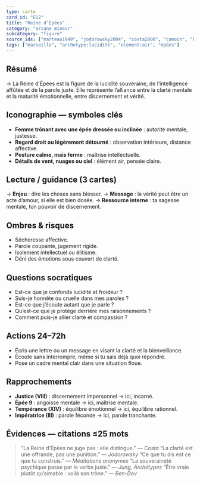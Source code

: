 ```yaml
---
type: carte
card_id: "E12"
title: "Reine d’Épées"
category: "arcane mineur"
subcategory: "figure"
source_ids: ["marteau1949", "jodorowsky2004", "costa2008", "camoin", "bendov2011", "delcamp", "nadolny2018", "jung", "meditations_anonymes", "nichols"]
tags: ["marseille", "archetype:lucidité", "element:air", "épées"]
---
```


## Résumé
→ La Reine d’Épées est la figure de la lucidité souveraine, de l’intelligence affûtée et de la parole juste. Elle représente l’alliance entre la clarté mentale et la maturité émotionnelle, entre discernement et vérité.

## Iconographie — symboles clés
- **Femme trônant avec une épée dressée ou inclinée** : autorité mentale, justesse.
- **Regard droit ou légèrement détourné** : observation intérieure, distance affective.
- **Posture calme, mais ferme** : maîtrise intellectuelle.
- **Détails de vent, nuages ou ciel** : élément air, pensée claire.

## Lecture / guidance (3 cartes)
→ **Enjeu** : dire les choses sans blesser.
→ **Message** : la vérité peut être un acte d’amour, si elle est bien dosée.
→ **Ressource interne** : ta sagesse mentale, ton pouvoir de discernement.

## Ombres & risques
- Sécheresse affective.
- Parole coupante, jugement rigide.
- Isolement intellectuel ou élitisme.
- Déni des émotions sous couvert de clarté.

## Questions socratiques
- Est-ce que je confonds lucidité et froideur ?
- Suis-je honnête ou cruelle dans mes paroles ?
- Est-ce que j’écoute autant que je parle ?
- Qu’est-ce que je protège derrière mes raisonnements ?
- Comment puis-je allier clarté et compassion ?

## Actions 24–72h
- Écris une lettre ou un message en visant la clarté et la bienveillance.
- Écoute sans interrompre, même si tu sais déjà quoi répondre.
- Pose un cadre mental clair dans une situation floue.

## Rapprochements
- **Justice (VIII)** : discernement impersonnel → ici, incarné.
- **Épée 9** : angoisse mentale → ici, maîtrise mentale.
- **Tempérance (XIV)** : équilibre émotionnel → ici, équilibre rationnel.
- **Impératrice (III)** : parole féconde → ici, parole tranchante.

## Évidences — citations ≤25 mots
> “La Reine d’Épées ne juge pas : elle distingue.” — *Costa*
> “La clarté est une offrande, pas une punition.” — *Jodorowsky*
> “Ce que tu dis est ce que tu construis.” — *Méditations anonymes*
> “La souveraineté psychique passe par le verbe juste.” — *Jung, Archétypes*
> “Être vraie plutôt qu’aimable : voilà son trône.” — *Ben-Dov*
